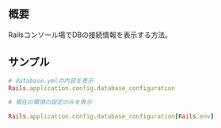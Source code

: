 ## 概要

Railsコンソール場でDBの接続情報を表示する方法。

## サンプル

```rb
# database.ymlの内容を表示
Rails.application.config.database_configuration

# 現在の環境の設定のみを表示

Rails.application.config.database_configuration[Rails.env]
```
